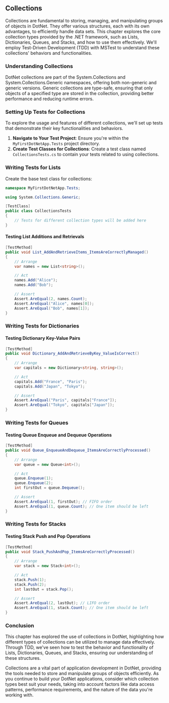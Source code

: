 ## Collections

Collections are fundamental to storing, managing, and manipulating groups of objects in DotNet. They offer various structures, each with its own advantages, to efficiently handle data sets. This chapter explores the core collection types provided by the .NET framework, such as Lists, Dictionaries, Queues, and Stacks, and how to use them effectively. We'll employ Test-Driven Development (TDD) with MSTest to understand these collections' behaviors and functionalities.

### Understanding Collections

DotNet collections are part of the System.Collections and System.Collections.Generic namespaces, offering both non-generic and generic versions. Generic collections are type-safe, ensuring that only objects of a specified type are stored in the collection, providing better performance and reducing runtime errors.

### Setting Up Tests for Collections

To explore the usage and features of different collections, we'll set up tests that demonstrate their key functionalities and behaviors.

1. **Navigate to Your Test Project**: Ensure you're within the `MyFirstDotNetApp.Tests` project directory.
2. **Create Test Classes for Collections**: Create a test class named `CollectionsTests.cs` to contain your tests related to using collections.

### Writing Tests for Lists

Create the base test class for collections:

```csharp
namespace MyFirstDotNetApp.Tests;

using System.Collections.Generic;

[TestClass]
public class CollectionsTests
{
    // Tests for different collection types will be added here
}
```

#### Testing List Additions and Retrievals

```csharp
[TestMethod]
public void List_AddAndRetrieveItems_ItemsAreCorrectlyManaged()
{
    // Arrange
    var names = new List<string>();

    // Act
    names.Add("Alice");
    names.Add("Bob");

    // Assert
    Assert.AreEqual(2, names.Count);
    Assert.AreEqual("Alice", names[0]);
    Assert.AreEqual("Bob", names[1]);
}
```

### Writing Tests for Dictionaries

#### Testing Dictionary Key-Value Pairs

```csharp
[TestMethod]
public void Dictionary_AddAndRetrieveByKey_ValueIsCorrect()
{
    // Arrange
    var capitals = new Dictionary<string, string>();

    // Act
    capitals.Add("France", "Paris");
    capitals.Add("Japan", "Tokyo");

    // Assert
    Assert.AreEqual("Paris", capitals["France"]);
    Assert.AreEqual("Tokyo", capitals["Japan"]);
}
```

### Writing Tests for Queues

#### Testing Queue Enqueue and Dequeue Operations

```csharp
[TestMethod]
public void Queue_EnqueueAndDequeue_ItemsAreCorrectlyProcessed()
{
    // Arrange
    var queue = new Queue<int>();

    // Act
    queue.Enqueue(1);
    queue.Enqueue(2);
    int firstOut = queue.Dequeue();

    // Assert
    Assert.AreEqual(1, firstOut); // FIFO order
    Assert.AreEqual(1, queue.Count); // One item should be left
}
```

### Writing Tests for Stacks

#### Testing Stack Push and Pop Operations

```csharp
[TestMethod]
public void Stack_PushAndPop_ItemsAreCorrectlyProcessed()
{
    // Arrange
    var stack = new Stack<int>();

    // Act
    stack.Push(1);
    stack.Push(2);
    int lastOut = stack.Pop();

    // Assert
    Assert.AreEqual(2, lastOut); // LIFO order
    Assert.AreEqual(1, stack.Count); // One item should be left
}
```

### Conclusion

This chapter has explored the use of collections in DotNet, highlighting how different types of collections can be utilized to manage data effectively. Through TDD, we've seen how to test the behavior and functionality of Lists, Dictionaries, Queues, and Stacks, ensuring our understanding of these structures.

Collections are a vital part of application development in DotNet, providing the tools needed to store and manipulate groups of objects efficiently. As you continue to build your DotNet applications, consider which collection types best suit your needs, taking into account factors like data access patterns, performance requirements, and the nature of the data you're working with.
